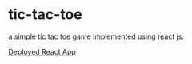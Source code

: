 # tic-tac-toe
a simple tic tac toe game implemented using react js. 

[Deployed React App](https://tic-tac-toe-789.herokuapp.com/)
